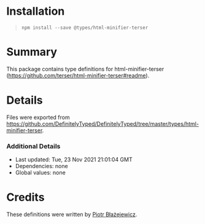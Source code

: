 # Installation

> `npm install --save @types/html-minifier-terser`

# Summary

This package contains type definitions for html-minifier-terser (https://github.com/terser/html-minifier-terser#readme).

# Details

Files were exported from https://github.com/DefinitelyTyped/DefinitelyTyped/tree/master/types/html-minifier-terser.

### Additional Details

* Last updated: Tue, 23 Nov 2021 21:01:04 GMT
* Dependencies: none
* Global values: none

# Credits

These definitions were written by [Piotr Błażejewicz](https://github.com/peterblazejewicz).
